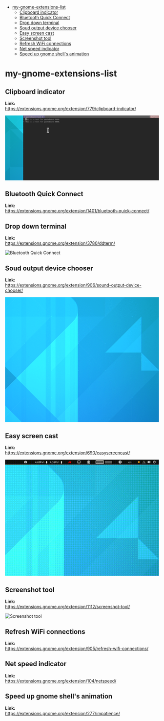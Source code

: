 
<!-- vim-markdown-toc GFM -->

* [my-gnome-extensions-list](#my-gnome-extensions-list)
	* [Clipboard indicator](#clipboard-indicator)
	* [Bluetooth Quick Connect](#bluetooth-quick-connect)
	* [Drop down terminal](#drop-down-terminal)
	* [Soud output device chooser](#soud-output-device-chooser)
	* [Easy screen cast](#easy-screen-cast)
	* [Screenshot tool](#screenshot-tool)
	* [Refresh WiFi connections](#refresh-wifi-connections)
	* [Net speed indicator](#net-speed-indicator)
	* [Speed up gnome shell's animation](#speed-up-gnome-shells-animation)

<!-- vim-markdown-toc -->

# my-gnome-extensions-list

## Clipboard indicator

**Link:**  
https://extensions.gnome.org/extension/779/clipboard-indicator/

![Clipboard indicator](./gif/clipboard-indicator.gif)

## Bluetooth Quick Connect

**Link:**  
https://extensions.gnome.org/extension/1401/bluetooth-quick-connect/

## Drop down terminal

**Link:**  
https://extensions.gnome.org/extension/3780/ddterm/

![Bluetooth Quick Connect](./gif/drop-down-terminal.gif)

## Soud output device chooser

**Link:**  
https://extensions.gnome.org/extension/906/sound-output-device-chooser/

![sound-output-device-chooser](./gif/soud-output-device-chooser.gif)

## Easy screen cast

**Link:**  
https://extensions.gnome.org/extension/690/easyscreencast/

![Easy screen cast](./gif/easy-screen-cast.gif)

## Screenshot tool

**Link:**  
https://extensions.gnome.org/extension/1112/screenshot-tool/

![Screenshot tool](./gif/screenshot-tool.gif)

## Refresh WiFi connections

**Link:**  
https://extensions.gnome.org/extension/905/refresh-wifi-connections/

## Net speed indicator

**Link:**  
https://extensions.gnome.org/extension/104/netspeed/

## Speed up gnome shell's animation

**Link:**  
https://extensions.gnome.org/extension/277/impatience/
